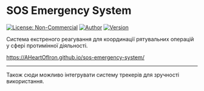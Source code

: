 # SOS Emergency System
[![License: Non-Commercial](https://img.shields.io/badge/License-Non--Commercial-red.svg)](LICENSE)
[![Author](https://img.shields.io/badge/Author-Illia%20Usachov-blue.svg)](https://github.com/)
[![Version](https://img.shields.io/badge/Version-1.0.0-green.svg)](CHANGELOG.md)

Система екстреного реагування для координації рятувальних операцій у сфері протимінної діяльності.

https://AHeartOfIron.github.io/sos-emergency-system/

---

Також сюди можливо інтегрувати систему трекерів для зручності використання.
